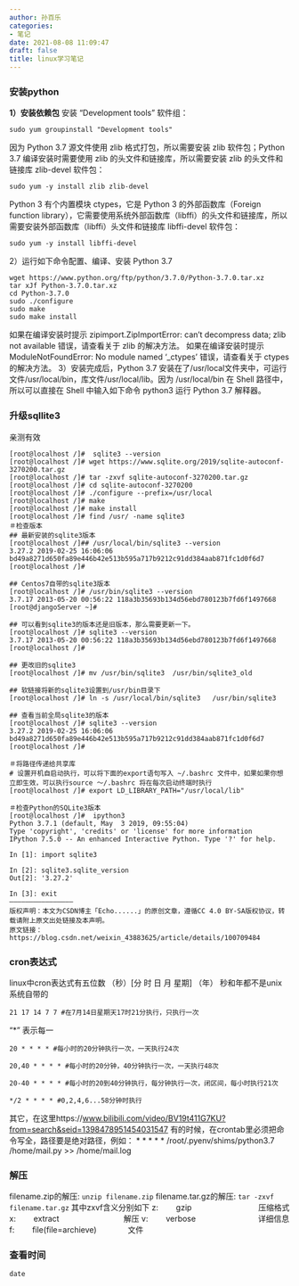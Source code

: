 ```yaml
---
author: 孙百乐
categories:
- 笔记
date: 2021-08-08 11:09:47
draft: false
title: linux学习笔记
---
```


### 安装python

**1）安装依赖包** 安装 “Development tools” 软件组：

```
sudo yum groupinstall "Development tools"
```

因为 Python 3.7 源文件使用 zlib 格式打包，所以需要安装 zlib 软件包；Python 3.7 编译安装时需要使用 zlib 的头文件和链接库，所以需要安装 zlib 的头文件和链接库 zlib-devel 软件包：

```
sudo yum -y install zlib zlib-devel
```

Python 3 有个内置模块 ctypes，它是 Python 3 的外部函数库（Foreign function library），它需要使用系统外部函数库（libffi）的头文件和链接库，所以需要安装外部函数库（libffi）头文件和链接库 libffi-devel 软件包：

```
sudo yum -y install libffi-devel
```

2）运行如下命令配置、编译、安装 Python 3.7

```
wget https://www.python.org/ftp/python/3.7.0/Python-3.7.0.tar.xz
tar xJf Python-3.7.0.tar.xz
cd Python-3.7.0
sudo ./configure
sudo make
sudo make install
```

如果在编译安装时提示 zipimport.ZipImportError: can’t decompress data; zlib not available 错误，请查看关于 zlib 的解决方法。 如果在编译安装时提示 ModuleNotFoundError: No module named ‘\_ctypes’ 错误，请查看关于 ctypes 的解决方法。 3）安装完成后，Python 3.7 安装在了/usr/local文件夹中，可运行文件/usr/local/bin，库文件/usr/local/lib。因为 /usr/local/bin 在 Shell 路径中，所以可以直接在 Shell 中输入如下命令 python3 运行 Python 3.7 解释器。

### 升级sqllite3

亲测有效

```shell
[root@localhost /]#  sqlite3 --version
[root@localhost /]# wget https://www.sqlite.org/2019/sqlite-autoconf-3270200.tar.gz
[root@localhost /]# tar -zxvf sqlite-autoconf-3270200.tar.gz
[root@localhost /]# cd sqlite-autoconf-3270200
[root@localhost /]# ./configure --prefix=/usr/local
[root@localhost /]# make 
[root@localhost /]# make install
[root@localhost /]# find /usr/ -name sqlite3
＃检查版本
## 最新安装的sqlite3版本
[root@localhost /]## /usr/local/bin/sqlite3 --version
3.27.2 2019-02-25 16:06:06 bd49a8271d650fa89e446b42e513b595a717b9212c91dd384aab871fc1d0f6d7
[root@localhost /]# 

## Centos7自带的sqlite3版本
[root@localhost /]# /usr/bin/sqlite3 --version
3.7.17 2013-05-20 00:56:22 118a3b35693b134d56ebd780123b7fd6f1497668
[root@djangoServer ~]# 

## 可以看到sqlite3的版本还是旧版本，那么需要更新一下。
[root@localhost /]# sqlite3 --version
3.7.17 2013-05-20 00:56:22 118a3b35693b134d56ebd780123b7fd6f1497668
[root@localhost /]#

## 更改旧的sqlite3
[root@localhost /]# mv /usr/bin/sqlite3  /usr/bin/sqlite3_old

## 软链接将新的sqlite3设置到/usr/bin目录下
[root@localhost /]# ln -s /usr/local/bin/sqlite3   /usr/bin/sqlite3

## 查看当前全局sqlite3的版本
[root@localhost /]# sqlite3 --version
3.27.2 2019-02-25 16:06:06 bd49a8271d650fa89e446b42e513b595a717b9212c91dd384aab871fc1d0f6d7
[root@localhost /]#

＃将路径传递给共享库
# 设置开机自启动执行，可以将下面的export语句写入 ~/.bashrc 文件中，如果如果你想立即生效，可以执行source 〜/.bashrc 将在每次启动终端时执行
[root@localhost /]# export LD_LIBRARY_PATH="/usr/local/lib"

＃检查Python的SQLite3版本
[root@localhost /]#  ipython3
Python 3.7.1 (default, May  3 2019, 09:55:04) 
Type 'copyright', 'credits' or 'license' for more information
IPython 7.5.0 -- An enhanced Interactive Python. Type '?' for help.

In [1]: import sqlite3                                                     

In [2]: sqlite3.sqlite_version                                             
Out[2]: '3.27.2'

In [3]: exit                                             
————————————————
版权声明：本文为CSDN博主「Echo......」的原创文章，遵循CC 4.0 BY-SA版权协议，转载请附上原文出处链接及本声明。
原文链接：https://blog.csdn.net/weixin_43883625/article/details/100709484
```

### cron表达式

linux中cron表达式有五位数 （秒）\[分 时 日 月 星期\] （年） 秒和年都不是unix系统自带的

```
21 17 14 7 7 #在7月14日星期天17时21分执行，只执行一次
```

“\*” 表示每一

```shell
20 * * * * #每小时的20分钟执行一次，一天执行24次
```

```shell
20,40 * * * * #每小时的20分钟，40分钟执行一次，一天执行48次
```

```shell
20-40 * * * * #每小时的20到40分钟执行，每分钟执行一次，闭区间，每小时执行21次
```

```shell
*/2 * * * * #0,2,4,6...58分钟时执行
```

其它，在这里https://www.bilibili.com/video/BV19t411G7KU?from=search&seid=1398478951454031547 有的时候，在crontab里必须把命令写全，路径要是绝对路径，例如： \* \* \* \* \* /root/.pyenv/shims/python3.7 /home/mail.py >> /home/mail.log

### 解压

filename.zip的解压: `unzip filename.zip` filename.tar.gz的解压: `tar -zxvf filename.tar.gz` 其中zxvf含义分别如下 z: 　　gzip 　　　　　　　　 压缩格式 x: 　　extract　　　　　　　　 解压 v:　　 verbose　　　　　　　　详细信息 f: 　　file(file=archieve)　　　　文件

### 查看时间

```
date
```